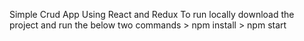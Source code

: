 Simple Crud App Using React and Redux
To run locally download the project and run the below two commands
	> npm install
	> npm start




